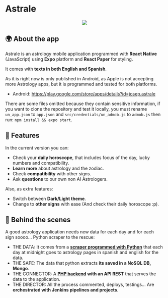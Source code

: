 # Astrale
<p align="center">
  <img src="https://i.imgur.com/1JDnz7u.png">
</p>

## 🌍 About the app
Astrale is an astrology mobile application programmed with **React Native** (JavaScript) using **Expo** platform and **React Paper** for styling.

It comes with **texts in both English and Spanish**.

As it is right now is only published in Android, as Apple is not accepting more Astrology apps, but it is programmed and tested for both platforms.

- Android: https://play.google.com/store/apps/details?id=josep.astrale

There are some files omitted because they contain sensitive information, if you want to clone the repository and test it locally, you must rename `un_app.json` to `app.json` and `src/credentials/un_admob.js` to `admob.js` then run:
``npm install && expo start``.
## 🍋 Features
In the current version you can:
- Check your **daily horoscope**, that includes focus of the day, lucky numbers and compatibility.
- **Learn more** about astrology and the zodiac.
- Check **compatibility** with other signs.
- Ask **questions** to our own non AI Astrologers.

Also, as extra features:
- Switch between **Dark/Light theme**.
- Change to **other signs** with ease (And check their daily horoscope :p).

## 🤖 Behind the scenes
A good astrology application needs new data for each day and for each sign soooo... Python scraper to the rescue:
- THE DATA: It comes from a [**scraper programmed with Python**](https://github.com/jvidalv/python-vv-scrapers) that each day at midnight goes to astrology pages in spanish and english for the data.
- THE SAFE: The data that python extracts **its saved in a NoSQL DB, Mongo**.
- THE CONNECTOR: A [**PHP backend**](https://github.com/jvidalv/vvadmin) **with an API REST** that serves the data to the application.
- THE DIRECTOR: All the process commented, deploys, testings... Are **orchestrated with Jenkins pipelines and projects**.


